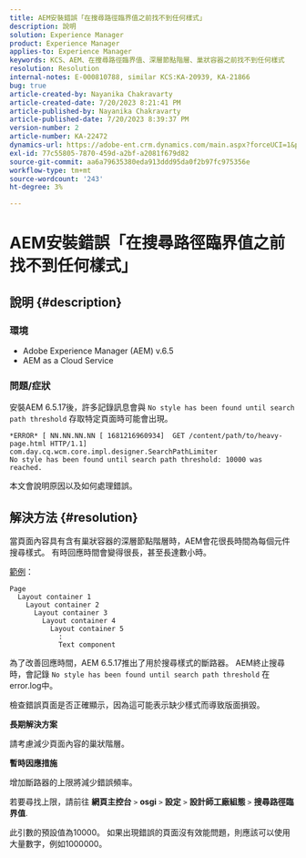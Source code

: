 ```yaml
---
title: AEM安裝錯誤「在搜尋路徑臨界值之前找不到任何樣式」
description: 說明
solution: Experience Manager
product: Experience Manager
applies-to: Experience Manager
keywords: KCS、AEM、在搜尋路徑臨界值、深層節點階層、巢狀容器之前找不到任何樣式
resolution: Resolution
internal-notes: E-000810788, similar KCS:KA-20939, KA-21866
bug: true
article-created-by: Nayanika Chakravarty
article-created-date: 7/20/2023 8:21:41 PM
article-published-by: Nayanika Chakravarty
article-published-date: 7/20/2023 8:39:37 PM
version-number: 2
article-number: KA-22472
dynamics-url: https://adobe-ent.crm.dynamics.com/main.aspx?forceUCI=1&pagetype=entityrecord&etn=knowledgearticle&id=25b2de03-3b27-ee11-9966-6045bd006149
exl-id: 77c55805-7870-459d-a2bf-a2081f679d82
source-git-commit: aa6a79635380eda913ddd95da0f2b97fc975356e
workflow-type: tm+mt
source-wordcount: '243'
ht-degree: 3%

---
```


# AEM安裝錯誤「在搜尋路徑臨界值之前找不到任何樣式」

## 說明 {#description}


### 環境

- Adobe Experience Manager (AEM) v.6.5
- AEM as a Cloud Service


### 問題/症狀

安裝AEM 6.5.17後，許多記錄訊息會與 `No style has been found until search path threshold` 存取特定頁面時可能會出現。


```
*ERROR* [ NN.NN.NN.NN [ 1681216960934]  GET /content/path/to/heavy-page.html HTTP/1.1]  com.day.cq.wcm.core.impl.designer.SearchPathLimiter 
No style has been found until search path threshold: 10000 was reached.
```


本文會說明原因以及如何處理錯誤。


## 解決方法 {#resolution}


當頁面內容具有含有巢狀容器的深層節點階層時，AEM會花很長時間為每個元件搜尋樣式。 有時回應時間會變得很長，甚至長達數小時。

<u>範例</u>：


```
Page
  Layout container 1
    Layout container 2
      Layout container 3
        Layout container 4
          Layout container 5
            :
            Text component
```


為了改善回應時間，AEM 6.5.17推出了用於搜尋樣式的斷路器。 AEM終止搜尋時，會記錄 `No style has been found until search path threshold` 在error.log中。

檢查錯誤頁面是否正確顯示，因為這可能表示缺少樣式而導致版面損毀。

<b>長期解決方案</b>

請考慮減少頁面內容的巢狀階層。

<b>暫時因應措施</b>

增加斷路器的上限將減少錯誤頻率。

若要尋找上限，請前往 <b>網頁主控台</b> `>`  <b>osgi</b> `>`  <b>設定</b> `>`  <b>設計師工廠組態</b> `>`  <b>搜尋路徑臨界值</b>.

此引數的預設值為10000。 如果出現錯誤的頁面沒有效能問題，則應該可以使用大量數字，例如1000000。

